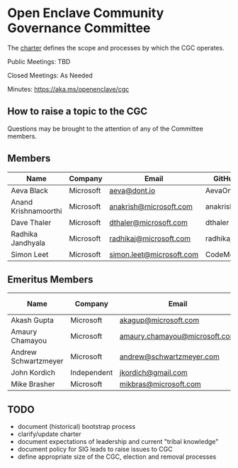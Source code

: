 Open Enclave Community Governance Committee
===========================================

The [charter](charter.md) defines the scope and processes by which the CGC operates.

Public Meetings: TBD

Closed Meetings: As Needed

Minutes: https://aka.ms/openenclave/cgc

How to raise a topic to the CGC
-------------

Questions may be brought to the attention of any of the Committee members.

Members
-------

| Name                 | Company     | Email                         | GitHub Alias   |
|----------------------|-------------|-------------------------------|----------------|
| Aeva Black           | Microsoft   | aeva@dont.io                  | AevaOnline     |
| Anand Krishnamoorthi | Microsoft   | anakrish@microsoft.com        | anakrish       |
| Dave Thaler          | Microsoft   | dthaler@microsoft.com         | dthaler        |
| Radhika Jandhyala    | Microsoft   | radhikaj@microsoft.com        | radhikaj       |
| Simon Leet           | Microsoft   | simon.leet@microsoft.com      | CodeMonkeyLeet |


Emeritus Members
----------------

| Name                 | Company     | Email                         | GitHub Alias   |
|----------------------|-------------|-------------------------------|----------------|
| Akash Gupta          | Microsoft   | akagup@microsoft.com          | gupta-ak       |
| Amaury Chamayou      | Microsoft   | amaury.chamayou@microsoft.com | achamayou      |
| Andrew Schwartzmeyer | Microsoft   | andrew@schwartzmeyer.com      | andschwa       |
| John Kordich         | Independent | jkordich@gmail.com            | johnkord       |
| Mike Brasher         | Microsoft   | mikbras@microsoft.com         | mikbras        |


TODO
----

- document (historical) bootstrap process
- clarify/update charter
- document expectations of leadership and current "tribal knowledge"
- document policy for SIG leads to raise issues to CGC
- define appropriate size of the CGC, election and removal processes
